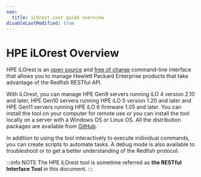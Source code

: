 ```yaml
---
seo:
  title: iLOrest user guide overview
disableLastModified: true
---
```


# HPE iLOrest Overview

HPE iLOrest is an <a href="https://github.com/HewlettPackard/python-redfish-utility" target="_blank">open source</a> and <a href="https://github.com/HewlettPackard/python-redfish-utility/releases/latest" target="_blank">free of charge</a> command-line interface that allows you to manage Hewlett Packard Enterprise products that take advantage of the Redfish RESTful API.

 With iLOrest, you can manage HPE Gen9 servers running iLO 4 version 2.10 and later, HPE Gen10 servers running HPE iLO 5 version 1.20 and later and HPE Gen11 servers running HPE iLO 6 firmware 1.05 and later. You can install the tool on your computer for remote use or you can install the tool locally on a server with a Windows OS or Linux OS. All the distribution packages are available from <a href="https://github.com/HewlettPackard/python-redfish-utility/releases/" target="_blank">GitHub</a>.

In addition to using the tool interactively to execute individual commands, you can create scripts to automate tasks. A debug mode is also available to troubleshoot or to get a better understanding of the Redfish protocol.

:::info NOTE
The HPE iLOrest tool is sometime referred as **the RESTful Interface Tool** in this document.
:::
